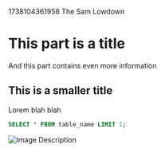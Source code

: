 1738104361958
The Sam Lowdown
# This part is a title
And this part contains even more information

## This is a smaller title
Lorem blah blah

```sql
SELECT * FROM table_name LIMIT 1;
```

![Image Description](https://email.uplers.com/blog/wp-content/uploads/2020/03/em-vs-px-in-emails.jpg)
